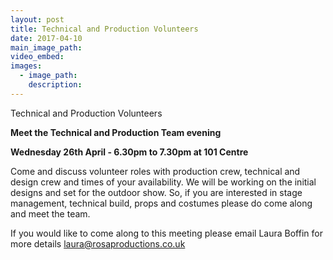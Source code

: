 ```yaml
---
layout: post
title: Technical and Production Volunteers
date: 2017-04-10
main_image_path:
video_embed:
images:
  - image_path:
    description:
---
```



Technical and Production Volunteers

**Meet the Technical and Production Team evening**

**Wednesday 26th April - 6.30pm to 7.30pm at 101 Centre**

Come and discuss volunteer roles with production crew, technical and design crew and times of your availability. We will be working on the initial designs and set for the outdoor show. So, if you are interested in stage management, technical build, props and costumes please do come along and meet the team.

If you would like to come along to this meeting please email Laura Boffin for more details  [&#108;&#097;&#117;&#114;&#097;&#064;&#114;&#111;&#115;&#097;&#112;&#114;&#111;&#100;&#117;&#099;&#116;&#105;&#111;&#110;&#115;&#046;&#099;&#111;&#046;&#117;&#107;](&#109;&#097;&#105;&#108;&#116;&#111;:&#108;&#097;&#117;&#114;&#097;&#064;&#114;&#111;&#115;&#097;&#112;&#114;&#111;&#100;&#117;&#099;&#116;&#105;&#111;&#110;&#115;&#046;&#099;&#111;&#046;&#117;&#107;)